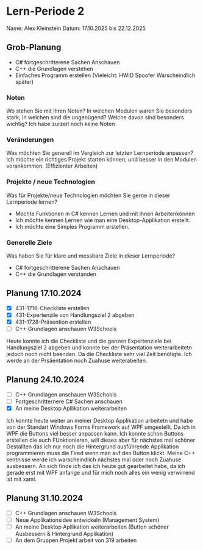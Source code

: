# Lern-Periode 2
Name: Alex Kleinstein 
Datum: 17.10.2025 bis 22.12.2025

## Grob-Planung
- C# fortgeschritterene Sachen Anschauen
- C++ die Grundlagen verstehen
- Einfaches Programm erstellen (Vieleicht: HWID Spoofer Warscheindlich später)

### Noten
Wo stehen Sie mit Ihren Noten? In welchen Modulen waren Sie besonders stark; in welchen sind die ungenügend? Welche davon sind besonders wichtig?
Ich habe zurzeit noch keine Noten

### Veränderungen
Was möchten Sie generell im Vergleich zur letzten Lernperiode anpassen?
Ich  möchte ein richtiges Projekt starten können, und besser in den Modulen vorankommen. (Effizienter Arbeiten)

### Projekte / neue Technologien
Was für Projekte/neue Technologien möchten Sie gerne in dieser Lernperiode lernen?
- Möchte Funktionen in C# kennen Lernen und mit ihnen Arbeitenkönnen
- Ich möchte kennen Lernen wie man eine Desktop-Applikation erstellt.
- Ich möchte eine Simples Programm erstellen. 

### Generelle Ziele
Was haben Sie für klare und messbare Ziele in dieser Lernperiode?
- C# fortgeschritterene Sachen Anschauen
- C++ die Grundlagen verstanden


## Planung 17.10.2024
- [X] 431-1716-Checkliste erstellen 
- [X] 431-Expertenzile von Handlungsziel 2 abgeben
- [X] 431-1728-Präsention erstellen
- [ ] C++ Grundlagen anschauen W3Schools

Heute konnte ich die Checkliste und die ganzen Expertenziele bei Handlungsziel 2 abgeben und konnte bei der Präsentation weiterarbeitetn jedoch noch nicht beenden. Da die Checkliste sehr viel Zeit benötigte.
Ich werde an der Prsäentation noch Zuahuse weiterabeiten.

## Planung 24.10.2024
- [ ] C++ Grundlagen anschauen W3Schools
- [ ] Fortgeschritternere C# Sachen anschauen
- [X] An meine Desktop Apllikation weiterarbeiten

Ich konnte heute weiter an meiner Desktop Applikation arbeitetn und habe von der Standart Windows Forms Framework auf WPF umgestellt. Da ich in WPF die Buttons viel besser anpassen kann. Ich konnte schon Buttons erstellen die auch FUnktionieren, will dieses aber für nächstes mal schöner Gestallten das ich nur noch die Hintergrund ausführende Applikation programmieren muss die Fired wenn man auf den Button klickt. Meine C++ kentnisse werde ich warscheindlich nächstes mal oder noch Zuahuse ausbessern. An sich finde ich das ich heute gut gearbeitet habe, da ich gerade erst mit WPF anfange und für mich noch alles ein wenig verwirrend ist mit xaml.

## Planung 31.10.2024
- [ ] C++ Grundlagen anschauen W3Schools
- [ ] Neue Applikationsidee entwickeln (Management System)
- [ ] An meine Desktop Apllikation weiterarbeiten (Button schöner Ausbessern & Hintergrund Applikation)
- [ ] An dem Gruppen Projekt arbeit von 319 arbeiten
